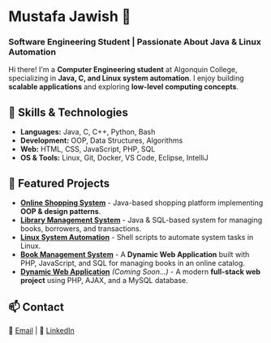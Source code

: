 # Mustafa Jawish 🚀
### Software Engineering Student | Passionate About Java & Linux Automation

Hi there! I'm a **Computer Engineering student** at Algonquin College, specializing in **Java, C, and Linux system automation**. I enjoy building **scalable applications** and exploring **low-level computing concepts**.

## 🔧 Skills & Technologies
- **Languages:** Java, C, C++, Python, Bash
- **Development:** OOP, Data Structures, Algorithms
- **Web:** HTML, CSS, JavaScript, PHP, SQL
- **OS & Tools:** Linux, Git, Docker, VS Code, Eclipse, IntelliJ

## 📌 Featured Projects
- **[Online Shopping System](https://github.com/Mustafa22J/Online_Shopping_System)** - Java-based shopping platform implementing **OOP & design patterns**.
- **[Library Management System](https://github.com/Mustafa22J/Library_Management_System)** - Java & SQL-based system for managing books, borrowers, and transactions.
- **[Linux System Automation](https://github.com/Mustafa22J/Linux_System_Automation)** - Shell scripts to automate system tasks in Linux.
- **[Book Management System](https://github.com/Mustafa22J/Book_Management_System)** - A **Dynamic Web Application** built with PHP, JavaScript, and SQL for managing books in an online catalog.
- **[Dynamic Web Application](#)** *(Coming Soon...)* - A modern **full-stack web project** using PHP, AJAX, and a MySQL database.

## 📫 Contact
📩 [Email](mailto:your_email@example.com) | 📝 [LinkedIn](https://www.linkedin.com/in/your-profile)
